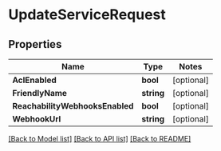 # UpdateServiceRequest

## Properties
Name | Type | Notes
------------ | ------------- | -------------
**AclEnabled** | **bool** | [optional] 
**FriendlyName** | **string** | [optional] 
**ReachabilityWebhooksEnabled** | **bool** | [optional] 
**WebhookUrl** | **string** | [optional] 

[[Back to Model list]](../README.md#documentation-for-models) [[Back to API list]](../README.md#documentation-for-api-endpoints) [[Back to README]](../README.md)


